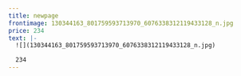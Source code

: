 ```yaml
---
title: newpage
frontimage: 130344163_801759593713970_6076338312119433128_n.jpg
price: 234
text: |-
  ![](130344163_801759593713970_6076338312119433128_n.jpg)

  234
---
```

